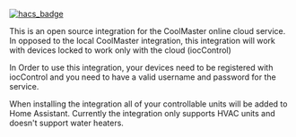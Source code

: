 [![hacs_badge](https://img.shields.io/badge/HACS-Custom-41BDF5.svg?style=for-the-badge)](https://github.com/hacs/integration)


This is an open source integration for the CoolMaster online cloud service. In opposed to the local CoolMaster integration, this integration will work with devices locked to work only with the cloud (iocControl)

In Order to use this integration, your devices need to be registered with iocControl and you need to have a valid username and password for the service.

When installing the integration all of your controllable units will be added to Home Assistant. Currently the integration only supports HVAC units and doesn't support water heaters.